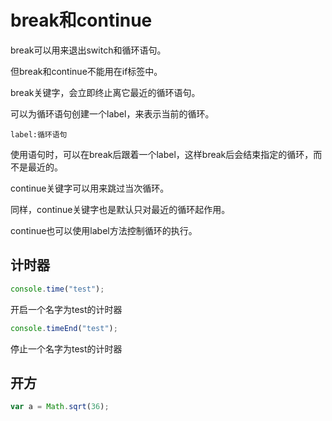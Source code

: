 # break和continue

break可以用来退出switch和循环语句。

但break和continue不能用在if标签中。

break关键字，会立即终止离它最近的循环语句。

 



可以为循环语句创建一个label，来表示当前的循环。

```
label:循环语句
```

使用语句时，可以在break后跟着一个label，这样break后会结束指定的循环，而不是最近的。



continue关键字可以用来跳过当次循环。

同样，continue关键字也是默认只对最近的循环起作用。

continue也可以使用label方法控制循环的执行。



## 计时器

```js
console.time("test");
```

开启一个名字为test的计时器

```js
console.timeEnd("test");
```

停止一个名字为test的计时器



## 开方

```js
var a = Math.sqrt(36);
```

